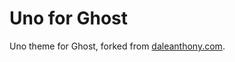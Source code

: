 # Uno for Ghost


Uno theme for Ghost, forked from [daleanthony.com](https://github.com/daleanthony/uno).
